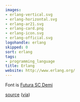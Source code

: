 ```yaml
---
images:
- erlang-vertical.svg
- erlang-horizontal.svg
- erlang-ar21.svg
- erlang-card.png
- erlang-icon.svg
- erlang-official.svg
logohandle: erlang
skipped: 0
sort: erlang
tags:
- programming_language
title: Erlang
website: http://www.erlang.org/
---
```


Font is [Futura SC Demi](http://www.myfonts.com/fonts/urw/futura/sctdem/?refby=vectorlogozone)

[source](http://telegraphics.com.au/~toby/erlang-logo.svg) ([via](http://erlang.org/pipermail/erlang-questions/2010-October/053985.html))
